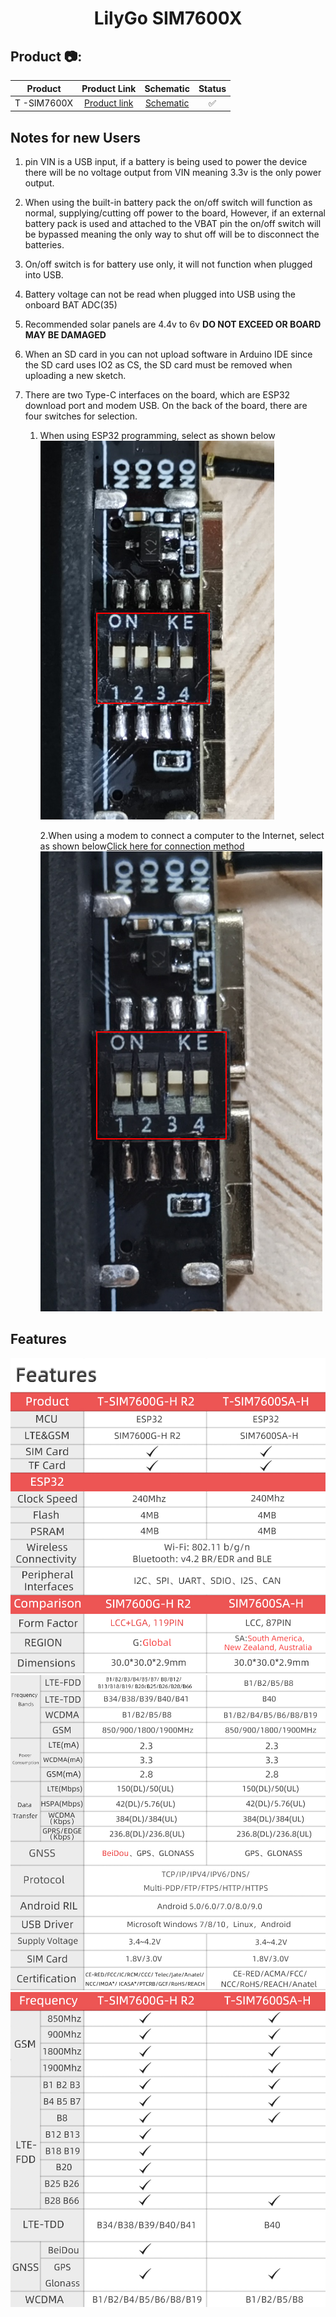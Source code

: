 <h1 align = "center">LilyGo SIM7600X</h1>

<h2 align = "left">Product 📷:</h2>

|   Product   |                             Product  Link                             |                    Schematic                    | Status |
| :---------: | :-------------------------------------------------------------------: | :---------------------------------------------: | :----: |
| T -SIM7600X | [Product link](https://www.aliexpress.com/item/1005001705250713.html) | [Schematic](schematic/T54_SIM7600_20201012.pdf) |   ✅    |


## Notes for new Users

1. pin VIN is a USB input, if a battery is being used to power the device there will be no voltage output from VIN meaning 3.3v is the only power output.

2. When using the built-in battery pack the on/off switch will function as normal, supplying/cutting off power to the board, However, if an external battery pack is used and attached to the VBAT pin the on/off switch will be bypassed meaning the only way to shut off will be to disconnect the batteries.

3. On/off switch is for battery use only, it will not function when plugged into USB.

4. Battery voltage can not be read when plugged into USB using the onboard BAT ADC(35) 

5. Recommended solar panels are 4.4v to 6v **DO NOT EXCEED OR BOARD MAY BE DAMAGED** 

6. When an SD card in you can not upload software in Arduino IDE since the SD card uses IO2 as CS, the SD card must be removed when uploading a new sketch. 

7. There are two Type-C interfaces on the board, which are ESP32 download port and modem USB. On the back of the board, there are four switches for selection.
    1. When using ESP32 programming, select as shown below
        ![](schematic/TTL.png)

        2.When using a modem to connect a computer to the Internet, select as shown below[Click here for connection method](docs/README.MD)
            ![](schematic/USB.png)


## Features

![](image/SIM7600X_1.jpg)
![](image/SIM7600X_2.jpg)
![](image/SIM7600X_3.jpg)

